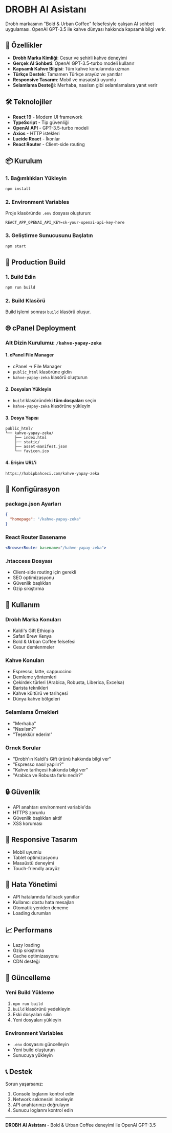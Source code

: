 # DROBH AI Asistanı

Drobh markasının "Bold & Urban Coffee" felsefesiyle çalışan AI sohbet uygulaması. OpenAI GPT-3.5 ile kahve dünyası hakkında kapsamlı bilgi verir.

## 🚀 Özellikler

- **Drobh Marka Kimliği**: Cesur ve şehirli kahve deneyimi
- **Gerçek AI Sohbeti**: OpenAI GPT-3.5-turbo modeli kullanır
- **Kapsamlı Kahve Bilgisi**: Tüm kahve konularında uzman
- **Türkçe Destek**: Tamamen Türkçe arayüz ve yanıtlar
- **Responsive Tasarım**: Mobil ve masaüstü uyumlu
- **Selamlama Desteği**: Merhaba, nasılsın gibi selamlamalara yanıt verir

## 🛠️ Teknolojiler

- **React 19** - Modern UI framework
- **TypeScript** - Tip güvenliği
- **OpenAI API** - GPT-3.5-turbo modeli
- **Axios** - HTTP istekleri
- **Lucide React** - İkonlar
- **React Router** - Client-side routing

## 📦 Kurulum

### 1. Bağımlılıkları Yükleyin
```bash
npm install
```

### 2. Environment Variables
Proje klasöründe `.env` dosyası oluşturun:
```env
REACT_APP_OPENAI_API_KEY=sk-your-openai-api-key-here
```

### 3. Geliştirme Sunucusunu Başlatın
```bash
npm start
```

## 🚀 Production Build

### 1. Build Edin
```bash
npm run build
```

### 2. Build Klasörü
Build işlemi sonrası `build` klasörü oluşur.

## 🌐 cPanel Deployment

### Alt Dizin Kurulumu: `/kahve-yapay-zeka`

#### 1. **cPanel File Manager**
- cPanel → File Manager
- `public_html` klasörüne gidin
- `kahve-yapay-zeka` klasörü oluşturun

#### 2. **Dosyaları Yükleyin**
- `build` klasöründeki **tüm dosyaları** seçin
- `kahve-yapay-zeka` klasörüne yükleyin

#### 3. **Dosya Yapısı**
```
public_html/
└── kahve-yapay-zeka/
    ├── index.html
    ├── static/
    ├── asset-manifest.json
    └── favicon.ico
```

#### 4. **Erişim URL'i**
```
https://habipbahceci.com/kahve-yapay-zeka
```

## 🔧 Konfigürasyon

### package.json Ayarları
```json
{
  "homepage": "/kahve-yapay-zeka"
}
```

### React Router Basename
```jsx
<BrowserRouter basename="/kahve-yapay-zeka">
```

### .htaccess Dosyası
- Client-side routing için gerekli
- SEO optimizasyonu
- Güvenlik başlıkları
- Gzip sıkıştırma

## 🎯 Kullanım

### Drobh Marka Konuları
- Kaldi's Gift Ethiopia
- Safari Brew Kenya
- Bold & Urban Coffee felsefesi
- Cesur demlenmeler

### Kahve Konuları
- Espresso, latte, cappuccino
- Demleme yöntemleri
- Çekirdek türleri (Arabica, Robusta, Liberica, Excelsa)
- Barista teknikleri
- Kahve kültürü ve tarihçesi
- Dünya kahve bölgeleri

### Selamlama Örnekleri
- "Merhaba"
- "Nasılsın?"
- "Teşekkür ederim"

### Örnek Sorular
- "Drobh'ın Kaldi's Gift ürünü hakkında bilgi ver"
- "Espresso nasıl yapılır?"
- "Kahve tarihçesi hakkında bilgi ver"
- "Arabica ve Robusta farkı nedir?"

## 🔒 Güvenlik

- API anahtarı environment variable'da
- HTTPS zorunlu
- Güvenlik başlıkları aktif
- XSS koruması

## 📱 Responsive Tasarım

- Mobil uyumlu
- Tablet optimizasyonu
- Masaüstü deneyimi
- Touch-friendly arayüz

## 🚨 Hata Yönetimi

- API hatalarında fallback yanıtlar
- Kullanıcı dostu hata mesajları
- Otomatik yeniden deneme
- Loading durumları

## 📈 Performans

- Lazy loading
- Gzip sıkıştırma
- Cache optimizasyonu
- CDN desteği

## 🔄 Güncelleme

### Yeni Build Yükleme
1. `npm run build`
2. `build` klasörünü yedekleyin
3. Eski dosyaları silin
4. Yeni dosyaları yükleyin

### Environment Variables
- `.env` dosyasını güncelleyin
- Yeni build oluşturun
- Sunucuya yükleyin

## 📞 Destek

Sorun yaşarsanız:
1. Console loglarını kontrol edin
2. Network sekmesini inceleyin
3. API anahtarınızı doğrulayın
4. Sunucu loglarını kontrol edin

---

**DROBH AI Asistanı** - Bold & Urban Coffee deneyimi ile OpenAI GPT-3.5
